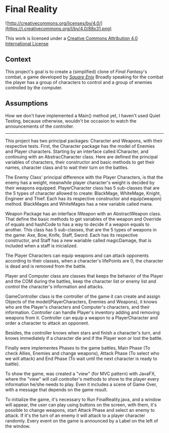 Final Reality
=============

![http://creativecommons.org/licenses/by/4.0/](https://i.creativecommons.org/l/by/4.0/88x31.png)

This work is licensed under a 
[Creative Commons Attribution 4.0 International License](http://creativecommons.org/licenses/by/4.0/)

Context
-------

This project's goal is to create a (simplified) clone of _Final Fantasy_'s combat, a game developed
by [_Square Enix_](https://www.square-enix.com)
Broadly speaking for the combat the player has a group of characters to control and a group of 
enemies controlled by the computer.


Assumptions
-----------
How we don't have implemented a Main() method yet, I haven't used Quiet Testing, because otherwise,
wouldn't be occasion to watch the announcements of the controller.

-----------

This project has two principal packages: Character and Weapons, with their respective tests.
First, the Character package has the model of Enemies and Player characters. Starting by an interface called
ICharacter, and continuing with an AbstracCharacter class. Here are defined the principal variables of characters,
their constructor and basic methods to get their names, character class and to wait their turn on the battles.

The Enemy Class' principal difference with the Player Characters, is that the enemy has a weight, meanwhile 
player character's weight is decided by their weapons equipped.
PlayerCharacter class has 5 sub-classes that are the 5 types of character allowed to create: BlackMage, WhiteMage,
Knight, Engineer and Thief. Each has its respective constructor and equip(weapon) method.
BlackMages and WhiteMages has a new variable called mana.

Weapon Package has an interface IWeapon with an AbstractWeapon class. That define the basic methods to get
variables of the weapon and Override of equals and hashCode to has a way to decide if a weapon equals to another.
This class has 5 sub-classes, that are the 5 types of weapons in the game: Axe, Bow, Knife, Staff, Sword.
Each has its respective constructor, and Staff has a new wariable called magicDamage, that is included when a
staff is inicialized.

The Player Characters can equip weapons and can attack opponents according to their classes, when a character's lifePoints
are 0, the character is dead and is removed from the battle.

Player and Computer class are classes that keeps the behavior of the Player and the COM during the battles, keep the
character list or enemy list and control the character's information and attacks.

GameController class is the controller of the game it can create and assign Objects of the model(PlayerCharacters, Enemies
and Weapons), it knows who are the Player's characters and Computer's characters, and their information.
Controller can handle Player's inventory adding and removing weapons from it.
Controller can equip a weapon to a PlayerCharacter and order a character to attack an opponent.

Besides, the controller knows when stars and finish a character's turn, and knows immediately if a character die and
if the Player won or lost the battle.

Finally were implementes Phases to the game battles, Main Phase (To check Allies, Enemies and change weapons), Attack Phase
(To select who we will attack) and End Phase (To wait until the next character is ready to battle).

To show the game, was created a "view" (for MVC pattern) with JavaFX, where the "view" will call controller's methods to show
to the player every information he/she needs to play. Even it includes a scene of Game Over, with a message that depends on the
game result. 

To initialize the game, it's necessary to Run FinalReality.java, and a window will appear, the user can play using buttons on the 
screen, with them, it's possible to change weapons, start Attack Phase and select an enemy to attack. If it's the turn of an enemy
it will attack to a player character randomly. Every event on the game is announced by a Label on the left of the window.

